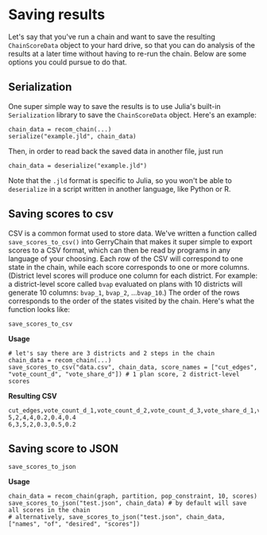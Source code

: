 # Saving results
Let's say that you've run a chain and want to save the resulting `ChainScoreData` object to your hard drive, so that you can do analysis of the results at a later time without having to re-run the chain. Below are some options you could pursue to do that.

## Serialization
One super simple way to save the results is to use Julia's built-in `Serialization` library to save the `ChainScoreData` object. Here's an example:

```
chain_data = recom_chain(...)
serialize("example.jld", chain_data)
```

Then, in order to read back the saved data in another file, just run
```
chain_data = deserialize("example.jld")
```
Note that the `.jld` format is specific to Julia, so you won't be able to `deserialize` in a script written in another language, like Python or R.

## Saving scores to csv
CSV is a common format used to store data. We've written a function called `save_scores_to_csv()` into GerryChain that makes it super simple to export scores to a CSV format, which can then be read by programs in any language of your choosing. Each row of the CSV will correspond to one state in the chain, while each score corresponds to one or more columns. (District level scores will produce one column for each district. For example: a district-level score called `bvap` evaluated on plans with 10 districts will generate 10 columns: `bvap_1`, `bvap_2`, ...`bvap_10`.) The order of the rows corresponds to the order of the states visited by the chain. Here's what the function looks like:

```@docs
save_scores_to_csv
```

**Usage**

```
# let's say there are 3 districts and 2 steps in the chain
chain_data = recom_chain(...)
save_scores_to_csv("data.csv", chain_data, score_names = ["cut_edges", "vote_count_d", "vote_share_d"]) # 1 plan score, 2 district-level scores
```

**Resulting CSV**

```
cut_edges,vote_count_d_1,vote_count_d_2,vote_count_d_3,vote_share_d_1,vote_share_d_2,vote_share_d_3
5,2,4,4,0.2,0.4,0.4
6,3,5,2,0.3,0.5,0.2
```

## Saving score to JSON
```@docs
save_scores_to_json
```

**Usage**

```
chain_data = recom_chain(graph, partition, pop_constraint, 10, scores)
save_scores_to_json("test.json", chain_data) # by default will save all scores in the chain
# alternatively, save_scores_to_json("test.json", chain_data, ["names", "of", "desired", "scores"])
```
